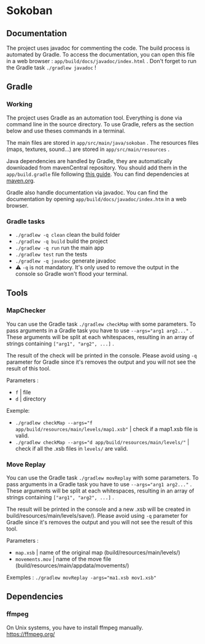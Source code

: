 # Sokoban

## Documentation

The project uses javadoc for commenting the code. The build process is automated by Gradle.
To access the documentation, you can open this file in a web browser : `app/build/docs/javadoc/index.html` .
Don't forget to run the Gradle task `./gradlew javadoc` !

## Gradle

### Working

The project uses Gradle as an automation tool. Everything is done via command line in the source directory. 
To use Gradle, refers as the section below and use theses commands in a terminal.

The main files are stored in `app/src/main/java/sokoban` .
The resources files (maps, textures, sound...) are stored in `app/src/main/resources` .

Java dependencies are handled by Gradle, they are automatically downloaded from mavenCentral repository. You should add them in the `app/build.gradle` file following [this guide](https://docs.gradle.org/current/userguide/declaring_dependencies.html). You can find dependencies at [maven.org](https://search.maven.org/).

Gradle also handle documentation via javadoc. You can find the documentation by opening `app/build/docs/javadoc/index.htm` in a web browser.

### Gradle tasks

- `./gradlew -q clean` clean the build folder
- `./gradlew -q build` build the project
- `./gradlew -q run` run the main app
- `./gradlew test` run the tests
- `./gradlew -q javadoc` generate javadoc
- :warning: `-q` is not mandatory. It's only used to remove the output in the console so Gradle won't flood your terminal.

## Tools

### MapChecker
You can use the Gradle task `./gradlew checkMap` with some parameters.
To pass arguments in a Gradle task you have to use `--args="arg1 arg2..."` .
These arguments will be split at each whitespaces, resulting in an array of strings containing `["arg1", "arg2", ...]` .

The result of the check will be printed in the console. Please avoid using `-q` parameter for Gradle since it's removes the output and you will not see the result of this tool.  

Parameters :
* `f` | file
* `d` | directory

Exemple:

- `./gradlew checkMap --args="f app/build/resources/main/levels/map1.xsb"` | check if a map1.xsb file is valid.
- `./gradlew checkMap --args="d app/build/resources/main/levels/"` | check if all the .xsb files in `levels/` are valid.

### Move Replay
You can use the Gradle task `./gradlew movReplay` with some parameters.
To pass arguments in a Gradle task you have to use `--args="arg1 arg2..."` .
These arguments will be split at each whitespaces, resulting in an array of strings containing `["arg1", "arg2", ...]` .

The result will be printed in the console and a new .xsb will be created in build/resources/main/levels/save/). Please avoid using `-q` parameter for Gradle since it's removes the output and you will not see the result of this tool.

Parameters :
* `map.xsb` | name of the original map (build/resources/main/levels/)
* `movements.mov` | name of the move file (build/resources/main/appdata/movements/)

Exemples :
`./gradlew movReplay -args="ma1.xsb mov1.xsb"` 

## Dependencies
### ffmpeg
On Unix systems, you have to install ffmpeg manually.  
https://ffmpeg.org/
